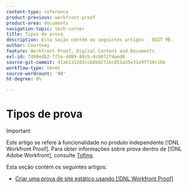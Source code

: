 ```yaml
---
content-type: reference
product-previous: workfront-proof
product-area: documents
navigation-topic: tech-corner
title: Tipos de prova
description: Esta seção contém os seguintes artigos - EDIT ME.
author: Courtney
feature: Workfront Proof, Digital Content and Documents
exl-id: fd98edb2-7f5a-4d09-88cb-dc6072f4aed0
source-git-commit: 41ab1312d2ccb8b8271bc851a35e31e9ff18c16b
workflow-type: tm+mt
source-wordcount: '40'
ht-degree: 0%

---
```


# Tipos de prova

>[!IMPORTANT]
>
>Este artigo se refere à funcionalidade no produto independente [!DNL Workfront Proof]. Para obter informações sobre prova dentro de [!DNL Adobe Workfront], consulte [Tofing](../../../review-and-approve-work/proofing/proofing.md).

Esta seção contém os seguintes artigos:

* [Criar uma prova de site estático usando [!DNL Workfront Proof]](../../../workfront-proof/wp-tech-corner/proof-types/create-status-web-proof.md)
